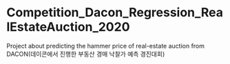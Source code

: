 # Competition_Dacon_Regression_RealEstateAuction_2020
Project about predicting the hammer price of real-estate auction from DACON(데이콘에서 진행한 부동산 경매 낙찰가 예측 경진대회)
